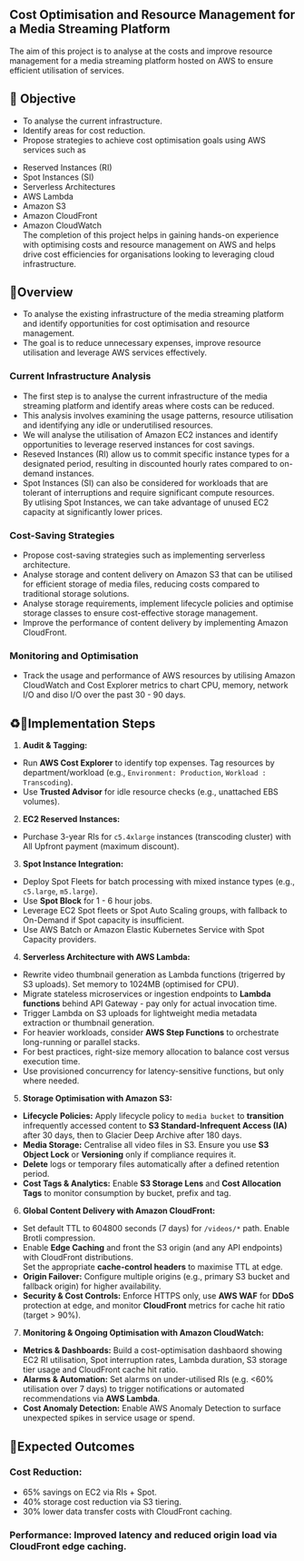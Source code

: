 ## Cost Optimisation and Resource Management for a Media Streaming Platform  
The aim of this project is to analyse at the costs and improve resource management for a media streaming platform hosted on AWS to ensure efficient utilisation of services.    

## 🎯 Objective  
- To analyse the current infrastructure.  
- Identify areas for cost reduction.  
- Propose strategies to achieve cost optimisation goals using AWS services such as  
 * Reserved Instances (RI)  
 * Spot Instances (SI)  
 * Serverless Architectures  
 * AWS Lambda  
 * Amazon S3  
 * Amazon CloudFront  
 * Amazon CloudWatch  
The completion of this project helps in gaining hands-on experience with optimising costs and resource management on AWS and helps drive cost efficiencies for organisations
looking to leveraging cloud infrastructure.  

## 🚀Overview  
- To analyse the existing infrastructure of the media streaming platform and identify opportunities for cost optimisation and resource management.  
- The goal is to reduce unnecessary expenses, improve resource utilisation and leverage AWS services effectively.  

###  **Current Infrastructure Analysis**  
- The first step is to analyse the current infrastructure of the media streaming platform and identify areas where costs can be reduced.  
- This analysis involves examining the usage patterns, resource utilisation and identifying any idle or underutilised resources.  
- We will analyse the utilisation of Amazon EC2 instances and identify opportunities to leverage reserved instances for cost savings.  
- Reseved Instances (RI) allow us to commit specific instance types for a designated period, resulting in discounted hourly rates compared to on-demand instances.  
- Spot Instances (SI) can also be considered for workloads that are tolerant of interruptions and require significant compute resources.  
  By utlising Spot Instances, we can take advantage of unused EC2 capacity at significantly lower prices.  

### **Cost-Saving Strategies**  
- Propose cost-saving strategies such as implementing serverless architecture.  
- Analyse storage and content delivery on Amazon S3 that can be utilised for efficient storage of media files, reducing costs compared to traditional storage solutions.  
- Analyse storage requirements, implement lifecycle policies and optimise storage classes to ensure cost-effective storage management.  
- Improve the performance of content delivery by implementing Amazon CloudFront.    

### **Monitoring and Optimisation**  
- Track the usage and performance of AWS resources by utilising Amazon CloudWatch and Cost Explorer metrics to chart CPU, memory, network I/O and diso I/O over the past 30 - 90 days.  
  
## ♻️🔧Implementation Steps    
1. **Audit & Tagging:**  
- Run **AWS Cost Explorer** to identify top expenses. Tag resources by department/workload (e.g., `Environment: Production`, `Workload : Transcoding`).
- Use **Trusted Advisor** for idle resource checks (e.g., unattached EBS volumes).

2. **EC2 Reserved Instances:**  
- Purchase 3-year RIs for `c5.4xlarge` instances (transcoding cluster) with All Upfront payment (maximum discount).  

3. **Spot Instance Integration:**  
- Deploy Spot Fleets for batch processing with mixed instance types (e.g., `c5.large`, `m5.large`).  
- Use **Spot Block** for 1 - 6 hour jobs.
- Leverage EC2 Spot fleets or Spot Auto Scaling groups, with fallback to On-Demand if Spot capacity is insufficient.
- Use AWS Batch or Amazon Elastic Kubernetes Service with Spot Capacity providers.
  
4. **Serverless Architecture with AWS Lambda:**  
- Rewrite video thumbnail generation as Lambda functions (trigerred by S3 uploads). Set memory to 1024MB (optimised for CPU).
- Migrate stateless microservices or ingestion endpoints to **Lambda functions** behind API Gateway - pay only for actual invocation time.
- Trigger Lambda on S3 uploads for lightweight media metadata extraction or thumbnail generation.
- For heavier workloads, consider **AWS Step Functions** to orchestrate long-running or parallel stacks.
- For best practices, right-size memory allocation to balance cost versus execution time.
- Use provisioned concurrency for latency-sensitive functions, but only where needed.  

5. **Storage Optimisation with Amazon S3:**  
- **Lifecycle Policies:** Apply lifecycle policy to `media bucket` to **transition** infrequently accessed content to **S3 Standard-Infrequent Access (IA)** after 30 days, then to Glacier Deep Archive after 180 days.
- **Media Storage:** Centralise all video files in S3. Ensure you use **S3 Object Lock** or **Versioning** only if compliance requires it.
- **Delete** logs or temporary files automatically after a defined retention period.
- **Cost Tags & Analytics:** Enable **S3 Storage Lens** and **Cost Allocation Tags** to monitor consumption by bucket, prefix and tag.
  
6. **Global Content Delivery with Amazon CloudFront:**  
- Set default TTL to 604800 seconds (7 days) for `/videos/*` path. Enable Brotli compression.
- Enable **Edge Caching** and front the S3 origin (and any API endpoints) with CloudFront distributions.   
  Set the appropriate **cache-control headers** to maximise TTL at edge.
- **Origin Failover:** Configure multiple origins (e.g., primary S3 bucket and fallback origin) for higher availability.
- **Security & Cost Controls:** Enforce HTTPS only, use **AWS WAF** for **DDoS** protection at edge, and monitor **CloudFront** metrics for cache hit ratio (target > 90%).

7. **Monitoring & Ongoing Optimisation with Amazon CloudWatch:**  
- **Metrics & Dashboards:** Build a cost-optimisation dashbaord showing EC2 RI utilisation, Spot interruption rates, Lambda duration, S3 storage tier usage and CloudFront cache hit ratio.
- **Alarms & Automation:** Set alarms on under-utilised RIs (e.g. <60% utilisation over 7 days) to trigger notifications or automated recommendations via **AWS Lambda**.
- **Cost Anomaly Detection:** Enable AWS Anomaly Detection to surface unexpected spikes in service usage or spend.   

## 🎯Expected Outcomes  
### **Cost Reduction:**
- 65% savings on EC2 via RIs + Spot.
- 40% storage cost reduction via S3 tiering.
- 30% lower data transfer costs with CloudFront caching.
### **Performance:** Improved latency and reduced origin load via CloudFront edge caching.  


